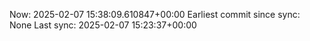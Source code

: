 Now: 2025-02-07 15:38:09.610847+00:00 Earliest commit since sync: None Last sync: 2025-02-07 15:23:37+00:00
